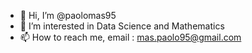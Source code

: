 - 👋 Hi, I’m @paolomas95
- 👀 I’m interested in Data Science and Mathematics
- 📫 How to reach me, email : mas.paolo95@gmail.com

<!---
paolomas95/paolomas95 is a ✨ special ✨ repository because its `README.md` (this file) appears on your GitHub profile.
You can click the Preview link to take a look at your changes.
--->
